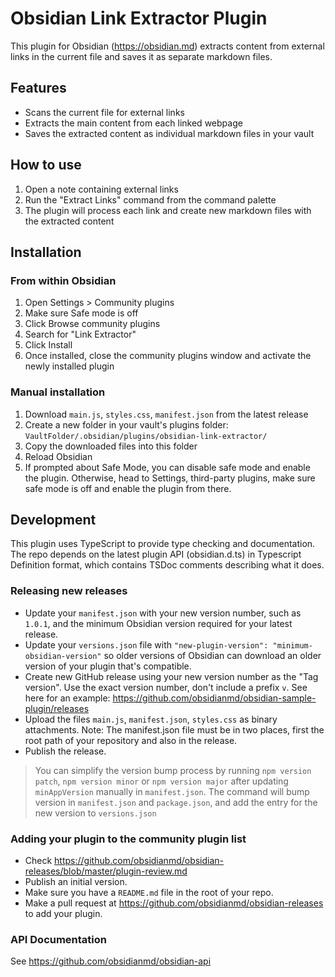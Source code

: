 # Obsidian Link Extractor Plugin

This plugin for Obsidian (https://obsidian.md) extracts content from external links in the current file and saves it as separate markdown files.

## Features

- Scans the current file for external links
- Extracts the main content from each linked webpage
- Saves the extracted content as individual markdown files in your vault

## How to use

1. Open a note containing external links
2. Run the "Extract Links" command from the command palette
3. The plugin will process each link and create new markdown files with the extracted content

## Installation

### From within Obsidian

1. Open Settings > Community plugins
2. Make sure Safe mode is off
3. Click Browse community plugins
4. Search for "Link Extractor"
5. Click Install
6. Once installed, close the community plugins window and activate the newly installed plugin

### Manual installation

1. Download `main.js`, `styles.css`, `manifest.json` from the latest release
2. Create a new folder in your vault's plugins folder: `VaultFolder/.obsidian/plugins/obsidian-link-extractor/`
3. Copy the downloaded files into this folder
4. Reload Obsidian
5. If prompted about Safe Mode, you can disable safe mode and enable the plugin.
   Otherwise, head to Settings, third-party plugins, make sure safe mode is off and
   enable the plugin from there.

## Development

This plugin uses TypeScript to provide type checking and documentation.
The repo depends on the latest plugin API (obsidian.d.ts) in Typescript Definition format, which contains TSDoc comments describing what it does.

### Releasing new releases

- Update your `manifest.json` with your new version number, such as `1.0.1`, and the minimum Obsidian version required for your latest release.
- Update your `versions.json` file with `"new-plugin-version": "minimum-obsidian-version"` so older versions of Obsidian can download an older version of your plugin that's compatible.
- Create new GitHub release using your new version number as the "Tag version". Use the exact version number, don't include a prefix `v`. See here for an example: https://github.com/obsidianmd/obsidian-sample-plugin/releases
- Upload the files `main.js`, `manifest.json`, `styles.css` as binary attachments. Note: The manifest.json file must be in two places, first the root path of your repository and also in the release.
- Publish the release.

> You can simplify the version bump process by running `npm version patch`, `npm version minor` or `npm version major` after updating `minAppVersion` manually in `manifest.json`.
> The command will bump version in `manifest.json` and `package.json`, and add the entry for the new version to `versions.json`

### Adding your plugin to the community plugin list

- Check https://github.com/obsidianmd/obsidian-releases/blob/master/plugin-review.md
- Publish an initial version.
- Make sure you have a `README.md` file in the root of your repo.
- Make a pull request at https://github.com/obsidianmd/obsidian-releases to add your plugin.

### API Documentation

See https://github.com/obsidianmd/obsidian-api